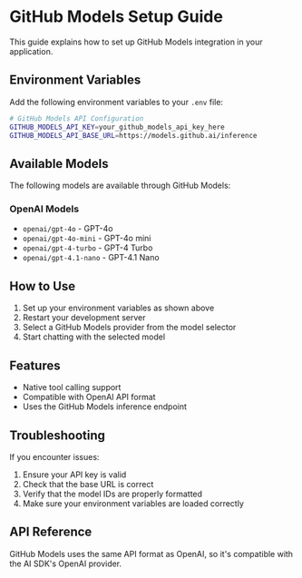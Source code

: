 # GitHub Models Setup Guide

This guide explains how to set up GitHub Models integration in your application.

## Environment Variables

Add the following environment variables to your `.env` file:

```bash
# GitHub Models API Configuration
GITHUB_MODELS_API_KEY=your_github_models_api_key_here
GITHUB_MODELS_API_BASE_URL=https://models.github.ai/inference
```

## Available Models

The following models are available through GitHub Models:

### OpenAI Models

- `openai/gpt-4o` - GPT-4o
- `openai/gpt-4o-mini` - GPT-4o mini
- `openai/gpt-4-turbo` - GPT-4 Turbo
- `openai/gpt-4.1-nano` - GPT-4.1 Nano

## How to Use

1. Set up your environment variables as shown above
2. Restart your development server
3. Select a GitHub Models provider from the model selector
4. Start chatting with the selected model

## Features

- Native tool calling support
- Compatible with OpenAI API format
- Uses the GitHub Models inference endpoint

## Troubleshooting

If you encounter issues:

1. Ensure your API key is valid
2. Check that the base URL is correct
3. Verify that the model IDs are properly formatted
4. Make sure your environment variables are loaded correctly

## API Reference

GitHub Models uses the same API format as OpenAI, so it's compatible with the AI SDK's OpenAI provider.
